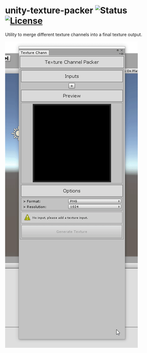 unity-texture-packer ![Status](https://img.shields.io/badge/status-under%20development-yellow.svg) [![License](https://img.shields.io/badge/license-MIT-lightgrey.svg?style=flat)](http://mit-license.org)
==========


Utility to merge different texture channels into a final texture output. 

![screenshot](Screenshots/screen00.gif)
